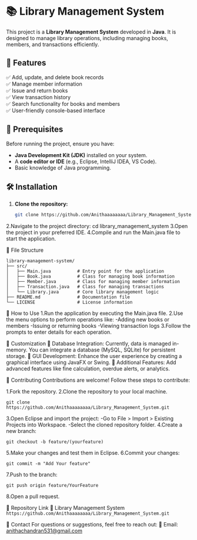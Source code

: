 # 📚 Library Management System

This project is a **Library Management System** developed in **Java**. It is designed to manage library operations, including managing books, members, and transactions efficiently.

## 🚀 Features
✅ Add, update, and delete book records  
✅ Manage member information  
✅ Issue and return books  
✅ View transaction history  
✅ Search functionality for books and members  
✅ User-friendly console-based interface  

## 📌 Prerequisites
Before running the project, ensure you have:  
- **Java Development Kit (JDK)** installed on your system.  
- A **code editor or IDE** (e.g., Eclipse, IntelliJ IDEA, VS Code).  
- Basic knowledge of Java programming.  

## 🛠 Installation
1. **Clone the repository:**  
   ```sh
   git clone https://github.com/Anithaaaaaaaa/Library_Management_System.git
2.Navigate to the project directory:
cd library_management_system
3.Open the project in your preferred IDE.
4.Compile and run the Main.java file to start the application.

📂 File Structure
```
library-management-system/
├── src/
│   ├── Main.java          # Entry point for the application
│   ├── Book.java          # Class for managing book information
│   ├── Member.java        # Class for managing member information
│   ├── Transaction.java   # Class for managing transactions
│   └── Library.java       # Core library management logic
├── README.md              # Documentation file
└── LICENSE                # License information
```
🎯 How to Use
1.Run the application by executing the Main.java file.
2.Use the menu options to perform operations like:
-Adding new books or members
-Issuing or returning books
-Viewing transaction logs
3.Follow the prompts to enter details for each operation.

🔧 Customization
🔹 Database Integration: Currently, data is managed in-memory. You can integrate a database (MySQL, SQLite) for persistent storage.
🔹 GUI Development: Enhance the user experience by creating a graphical interface using JavaFX or Swing.
🔹 Additional Features: Add advanced features like fine calculation, overdue alerts, or analytics.

🤝 Contributing
Contributions are welcome! Follow these steps to contribute:

1.Fork the repository.
2.Clone the repository to your local machine.
```
git clone https://github.com/Anithaaaaaaaa/Library_Management_System.git
```
3.Open Eclipse and import the project:
-Go to File > Import > Existing Projects into Workspace.
-Select the cloned repository folder.
4.Create a new branch:
```
git checkout -b feature/(yourfeature)
```
5.Make your changes and test them in Eclipse.
6.Commit your changes:
```
git commit -m "Add Your feature"
```
7.Push to the branch:
```
git push origin feature/YourFeature
```
8.Open a pull request.

🔗 Repository Link
🔗 Library Management System  `https://github.com/Anithaaaaaaaa/Library_Management_System.git`

📩 Contact
For questions or suggestions, feel free to reach out:
📧 Email: anithachandran531@gmail.com




















